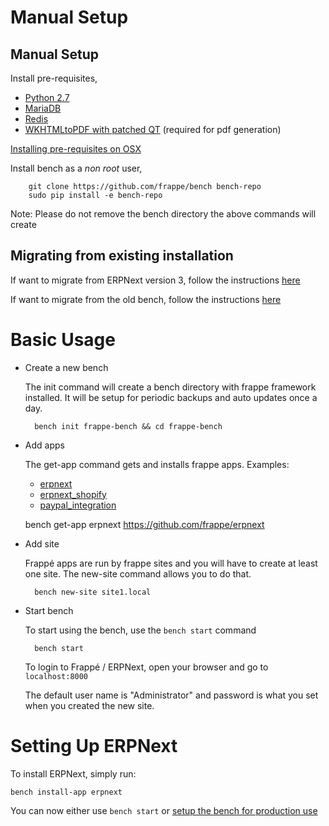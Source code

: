 # Manual Setup

Manual Setup
--------------

Install pre-requisites,

* [Python 2.7](https://www.python.org/download/releases/2.7/)
* [MariaDB](https://mariadb.org/)
* [Redis](http://redis.io/topics/quickstart)
* [WKHTMLtoPDF with patched QT](http://wkhtmltopdf.org/downloads.html) (required for pdf generation)

[Installing pre-requisites on OSX](https://github.com/frappe/bench/wiki/Installing-Bench-Pre-requisites-on-MacOSX)

Install bench as a *non root* user,

		git clone https://github.com/frappe/bench bench-repo
		sudo pip install -e bench-repo

Note: Please do not remove the bench directory the above commands will create


Migrating from existing installation
------------------------------------

If want to migrate from ERPNext version 3, follow the instructions [here](https://github.com/frappe/bench/wiki/Migrating-from-ERPNext-version-3)

If want to migrate from the old bench, follow the instructions [here](https://github.com/frappe/bench/wiki/Migrating-from-old-bench)


Basic Usage
===========

* Create a new bench

	The init command will create a bench directory with frappe framework
	installed. It will be setup for periodic backups and auto updates once
	a day.

		bench init frappe-bench && cd frappe-bench

* Add apps

	The get-app command gets and installs frappe apps. Examples:
	
	- [erpnext](https://github.com/frappe/erpnext)
	- [erpnext_shopify](https://github.com/frappe/erpnext_shopify)
	- [paypal_integration](https://github.com/frappe/paypal_integration)
	
	bench get-app erpnext https://github.com/frappe/erpnext

* Add site

	Frappé apps are run by frappe sites and you will have to create at least one
	site. The new-site command allows you to do that.

		bench new-site site1.local

* Start bench

	To start using the bench, use the `bench start` command

		bench start

	To login to Frappé / ERPNext, open your browser and go to `localhost:8000`

	The default user name is "Administrator" and password is what you set when you created the new site.


Setting Up ERPNext
==================

To install ERPNext, simply run:
```
bench install-app erpnext
```

You can now either use `bench start` or [setup the bench for production use](setup-production.html)



